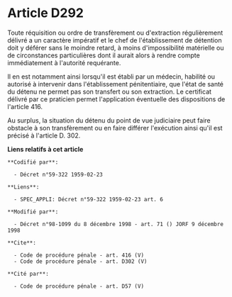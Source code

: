 # Article D292

Toute réquisition ou ordre de transfèrement ou d'extraction régulièrement délivré a un caractère impératif et le chef de
l'établissement de détention doit y déférer sans le moindre retard, à moins d'impossibilité matérielle ou de circonstances
particulières dont il aurait alors à rendre compte immédiatement à l'autorité requérante. 

Il en est notamment ainsi lorsqu'il est établi par un médecin, habilité ou autorisé à intervenir dans l'établissement
pénitentiaire, que l'état de santé du détenu ne permet pas son transfert ou son extraction. Le certificat délivré par ce
praticien permet l'application éventuelle des dispositions de l'article 416. 

Au surplus, la situation du détenu du point de vue judiciaire peut faire obstacle à son transfèrement ou en faire différer
l'exécution ainsi qu'il est précisé à l'article D. 302.

**Liens relatifs à cet article**

	**Codifié par**:

	  - Décret n°59-322 1959-02-23

	**Liens**:

	  - SPEC_APPLI: Décret n°59-322 1959-02-23 art. 6

	**Modifié par**:

	  - Décret n°98-1099 du 8 décembre 1998 - art. 71 () JORF 9 décembre 1998

	**Cite**:

	  - Code de procédure pénale - art. 416 (V)
	  - Code de procédure pénale - art. D302 (V)

	**Cité par**:

	  - Code de procédure pénale - art. D57 (V)
